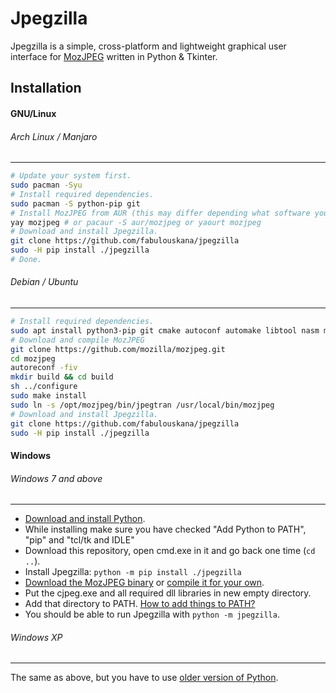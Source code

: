 # Jpegzilla
Jpegzilla is a simple, cross-platform and lightweight graphical user interface for [MozJPEG](https://github.com/mozilla/mozjpeg) written in Python & Tkinter.

## Installation

#### GNU/Linux

###### Arch Linux / Manjaro
---
```bash
# Update your system first.
sudo pacman -Syu
# Install required dependencies.
sudo pacman -S python-pip git
# Install MozJPEG from AUR (this may differ depending what software you use, you can also compile it for your own)
yay mozjpeg # or pacaur -S aur/mozjpeg or yaourt mozjpeg
# Download and install Jpegzilla.
git clone https://github.com/fabulouskana/jpegzilla
sudo -H pip install ./jpegzilla
# Done.
```

###### Debian / Ubuntu
---
```bash
# Install required dependencies.
sudo apt install python3-pip git cmake autoconf automake libtool nasm make pkg-config -y
# Download and compile MozJPEG
git clone https://github.com/mozilla/mozjpeg.git
cd mozjpeg
autoreconf -fiv
mkdir build && cd build
sh ../configure
sudo make install
sudo ln -s /opt/mozjpeg/bin/jpegtran /usr/local/bin/mozjpeg
# Download and install Jpegzilla.
git clone https://github.com/fabulouskana/jpegzilla
sudo -H pip install ./jpegzilla
```
#### Windows

###### Windows 7 and above
---
- [Download and install Python](https://www.python.org/downloads/).
- While installing make sure you have checked "Add Python to PATH", "pip" and "tcl/tk and IDLE"
- Download this repository, open cmd.exe in it and go back one time (``cd ..``).
- Install Jpegzilla: ``python -m pip install ./jpegzilla``
- [Download the MozJPEG binary](https://mozjpeg.codelove.de/binaries.html) or [compile it for your own](https://github.com/mozilla/mozjpeg).
- Put the cjpeg.exe and all required dll libraries in new empty directory.
- Add that directory to PATH. [How to add things to PATH?](https://stackoverflow.com/questions/44272416/how-to-add-a-folder-to-path-environment-variable-in-windows-10-with-screensho)
- You should be able to run Jpegzilla with ``python -m jpegzilla``.

###### Windows XP
---
The same as above, but you have to use [older version of Python](https://www.python.org/downloads/release/python-343/).


